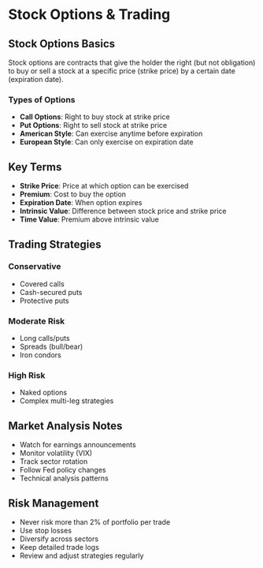 # Stock Options & Trading

## Stock Options Basics
Stock options are contracts that give the holder the right (but not obligation) to buy or sell a stock at a specific price (strike price) by a certain date (expiration date).

### Types of Options
- **Call Options**: Right to buy stock at strike price
- **Put Options**: Right to sell stock at strike price
- **American Style**: Can exercise anytime before expiration
- **European Style**: Can only exercise on expiration date

## Key Terms
- **Strike Price**: Price at which option can be exercised
- **Premium**: Cost to buy the option
- **Expiration Date**: When option expires
- **Intrinsic Value**: Difference between stock price and strike price
- **Time Value**: Premium above intrinsic value

## Trading Strategies
### Conservative
- Covered calls
- Cash-secured puts
- Protective puts

### Moderate Risk
- Long calls/puts
- Spreads (bull/bear)
- Iron condors

### High Risk
- Naked options
- Complex multi-leg strategies

## Market Analysis Notes
- Watch for earnings announcements
- Monitor volatility (VIX)
- Track sector rotation
- Follow Fed policy changes
- Technical analysis patterns

## Risk Management
- Never risk more than 2% of portfolio per trade
- Use stop losses
- Diversify across sectors
- Keep detailed trade logs
- Review and adjust strategies regularly
